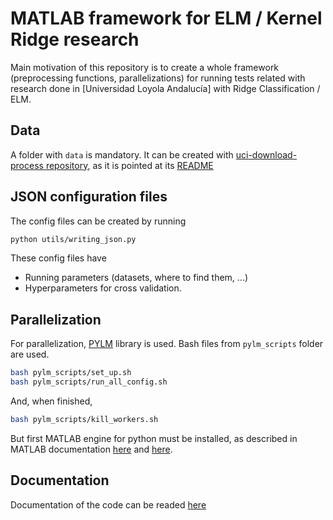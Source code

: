 # MATLAB framework for ELM / Kernel Ridge research

Main motivation of this repository is to create a whole framework (preprocessing functions, parallelizations) for running tests related with research done in [Universidad Loyola Andalucía] with Ridge Classification / ELM.

## Data

A folder with `data` is mandatory. It can be created with [uci-download-process repository](https://github.com/cperales/uci-download-process), as it is pointed at its [README](https://github.com/cperales/uci-download-process/blob/master/README.md)

## JSON configuration files

The config files can be created by running

```bash
python utils/writing_json.py
```

These config files have

- Running parameters (datasets, where to find them, ...)
- Hyperparameters for cross validation.

## Parallelization

For parallelization, [PYLM](https://pypi.org/project/pylm/) library is used. Bash files from `pylm_scripts` folder are used.

```bash
bash pylm_scripts/set_up.sh
bash pylm_scripts/run_all_config.sh
```

And, when finished,

```bash
bash pylm_scripts/kill_workers.sh
```

But first MATLAB engine for python must be installed, as described in MATLAB documentation [here](https://es.mathworks.com/help/matlab/matlab-engine-for-python.html) and [here](https://es.mathworks.com/help/matlab/matlab_external/install-matlab-engine-api-for-python-in-nondefault-locations.html).

## Documentation

Documentation of the code can be readed [here](https://cperales.github.io/Ridge-ELM-framework/)
